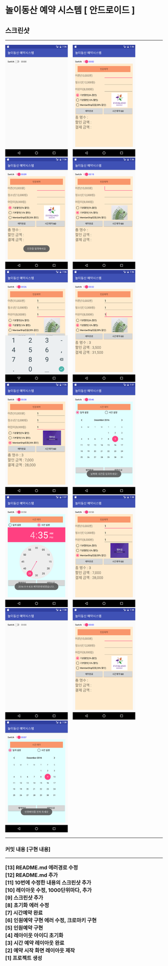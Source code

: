 # 놀이동산 예약 시스템 [ 안드로이드 ]

<h2>스크린샷</h2>
<hr>
<img width=200 src="https://github.com/Curookie/ilovegit/blob/master/app/pics/Screenshot_1481268977.png?raw=true">&nbsp;&nbsp;&nbsp;
<img width=200 src="https://github.com/Curookie/ilovegit/blob/master/app/pics/Screenshot_1481268982.png?raw=true">&nbsp;&nbsp;&nbsp;
<img width=200 src="https://github.com/Curookie/ilovegit/blob/master/app/pics/Screenshot_1481268989.png?raw=true">&nbsp;&nbsp;&nbsp;
<img width=200 src="https://github.com/Curookie/ilovegit/blob/master/app/pics/Screenshot_1481268997.png?raw=true">&nbsp;&nbsp;&nbsp;
<img width=200 src="https://github.com/Curookie/ilovegit/blob/master/app/pics/Screenshot_1481269005.png?raw=true">&nbsp;&nbsp;&nbsp;
<img width=200 src="https://github.com/Curookie/ilovegit/blob/master/app/pics/Screenshot_1481269011.png?raw=true">&nbsp;&nbsp;&nbsp;
<img width=200 src="https://github.com/Curookie/ilovegit/blob/master/app/pics/Screenshot_1481269017.png?raw=true">&nbsp;&nbsp;&nbsp;
<img width=200 src="https://github.com/Curookie/ilovegit/blob/master/app/pics/Screenshot_1481269025.png?raw=true">&nbsp;&nbsp;&nbsp;
<img width=200 src="https://github.com/Curookie/ilovegit/blob/master/app/pics/Screenshot_1481269064.png?raw=true">&nbsp;&nbsp;&nbsp;
<img width=200 src="https://github.com/Curookie/ilovegit/blob/master/app/pics/Screenshot_1481269087.png?raw=true">&nbsp;&nbsp;&nbsp;
<img width=200 src="https://github.com/Curookie/ilovegit/blob/master/app/pics/Screenshot_1481269093.png?raw=true">&nbsp;&nbsp;&nbsp;
<img width=200 src="https://github.com/Curookie/ilovegit/blob/master/app/pics/Screenshot_1481269099.png?raw=true">&nbsp;&nbsp;&nbsp;
<img width=200 src="https://github.com/Curookie/ilovegit/blob/master/app/pics/Screenshot_1481269103.png?raw=true">&nbsp;&nbsp;&nbsp;
<br>
<hr>
<h3>커밋 내용 [구현 내용]
<hr>
[13] README.md 에러경로 수정<br>
[12] README.md 추가<br>
[11] 10번에 수정한 내용의 스크린샷 추가<br>
[10] 레이아웃 수정, 1000단위마다, 추가<br>
[9] 스크린샷 추가<br>
[8] 초기화 에러 수정<br>
[7] 시간예약 완료<br>
[6] 인원예약 구현 에러 수정, 크로마키 구현<br>
[5] 인원예약 구현<br>
[4] 레아이웃 아이디 초기화<br>
[3] 시간 예약 레이아웃 완료<br>
[2] 예약 시작 화면 레이아웃 제작<br>
[1] 프로젝트 생성<br>
<br>
<br>
